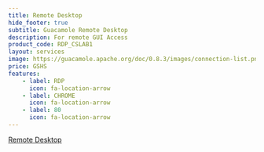 ```yaml
---
title: Remote Desktop
hide_footer: true
subtitle: Guacamole Remote Desktop
description: For remote GUI Access
product_code: RDP_CSLAB1
layout: services
image: https://guacamole.apache.org/doc/0.8.3/images/connection-list.png
price: GSHS
features:
    - label: RDP
      icon: fa-location-arrow
    - label: CHROME
      icon: fa-location-arrow
    - label: 80
      icon: fa-location-arrow
---
```


[Remote Desktop](http://cslab.gs.hs.kr/rdp/)
